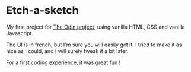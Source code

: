 # Etch-a-sketch

My first project for [The Odin project](https://www.theodinproject.com/paths/foundations/courses/foundations/lessons/etch-a-sketch-project), using vanilla HTML, CSS and vanilla Javascript.

The UI is in french, but I'm sure you will easily get it. I tried to make it as nice as I could, and I will surely tweak it a bit later.

For a first coding experience, it was great fun !
